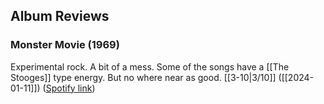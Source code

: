 ## Album Reviews

### Monster Movie (1969)

Experimental rock. A bit of a mess. Some of the songs have a [[The Stooges]] type energy. But no where near as good. [[3-10|3/10]] ([[2024-01-11]]) ([Spotify link](https://open.spotify.com/album/2Hq1gsHAHUeqCPCtiBOLgD?si=gvY2pkD9R7GxAHyayWcj-g))